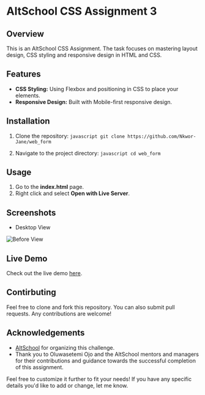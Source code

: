 # AltSchool CSS Assignment 3

## Overview

This is an AltSchool CSS Assignment. The task focuses on mastering  layout design, CSS styling and responsive design in HTML and CSS.

## Features

- **CSS Styling:** Using Flexbox and positioning in CSS to place your elements.
- **Responsive Design:** Built with Mobile-first responsive design.

## Installation

1. Clone the repository: ```javascript git clone https://github.com/Nkwor-Jane/web_form```

2. Navigate to the project directory: ```javascript cd web_form```

## Usage

1. Go to the **index.html** page.
2. Right click and select **Open with Live Server**.

## Screenshots

- Desktop View
  
![Before View](./novus_watch.png)

## Live Demo

Check out the live demo [here](/).

## Contirbuting

Feel free to clone and fork this repository. You can also submit pull requests. Any contributions are welcome!

## Acknowledgements

- [AltSchool](https://learn.altschoolafrica.com/) for organizing this challenge.
- Thank you to Oluwasetemi Ojo and the AltSchool mentors and managers for their contributions and guidance towards the successful completion of this assignment.

Feel free to customize it further to fit your needs! If you have any specific details you'd like to add or change, let me know.
